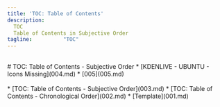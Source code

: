 ```yaml
---
title: 'TOC: Table of Contents'
description:
  TOC
  Table of Contents in Subjective Order
tagline:          "TOC"
---
```


<br id="idx00">
# TOC: Table of Contents - Subjective Order
* [KDENLIVE - UBUNTU - Icons Missing](004.md)
* [005](005.md)
<br><br id="idx01">
* [TOC: Table of Contents - Subjective Order](003.md)
* [TOC: Table of Contents - Chronological Order](002.md)
* [Template](001.md)
